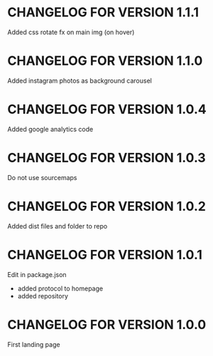 CHANGELOG FOR VERSION 1.1.1
===========================

Added css rotate fx on main img (on hover)


CHANGELOG FOR VERSION 1.1.0
===========================

Added instagram photos as background carousel


CHANGELOG FOR VERSION 1.0.4
===========================

Added google analytics code


CHANGELOG FOR VERSION 1.0.3
===========================

Do not use sourcemaps

CHANGELOG FOR VERSION 1.0.2
===========================

Added dist files and folder to repo

CHANGELOG FOR VERSION 1.0.1
===========================

Edit in package.json
* added protocol to homepage
* added repository

CHANGELOG FOR VERSION 1.0.0
===========================

First landing page

